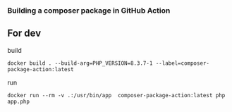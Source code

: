### Building a composer package in GitHub Action

## For dev

build
```shell
docker build . --build-arg=PHP_VERSION=8.3.7-1 --label=composer-package-action:latest
```

run
```shell
docker run --rm -v .:/usr/bin/app  composer-package-action:latest php app.php
```
